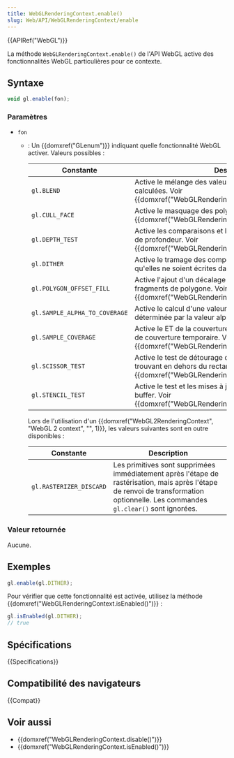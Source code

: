 ```yaml
---
title: WebGLRenderingContext.enable()
slug: Web/API/WebGLRenderingContext/enable
---
```


{{APIRef("WebGL")}}

La méthode `WebGLRenderingContext.enable()` de l'API WebGL active des fonctionnalités WebGL particulières pour ce contexte.

## Syntaxe

```js
void gl.enable(fon);
```

### Paramètres

- `fon`

  - : Un {{domxref("GLenum")}} indiquant quelle fonctionnalité WebGL activer. Valeurs possibles :

    | Constante                     | Description                                                                                                                                                  |
    | ----------------------------- | ------------------------------------------------------------------------------------------------------------------------------------------------------------ |
    | `gl.BLEND`                    | Active le mélange des valeurs de couleur de fragment calculées. Voir {{domxref("WebGLRenderingContext.blendFunc()")}}.                                       |
    | `gl.CULL_FACE`                | Active le masquage des polygones. Voir {{domxref("WebGLRenderingContext.cullFace()")}}.                                                                      |
    | `gl.DEPTH_TEST`               | Active les comparaisons et les mises à jour dans le tampon de profondeur. Voir {{domxref("WebGLRenderingContext.depthFunc()")}}.                             |
    | `gl.DITHER`                   | Active le tramage des composantes de couleur avant qu'elles ne soient écrites dans le tampon de couleur.                                                     |
    | `gl.POLYGON_OFFSET_FILL`      | Active l'ajout d'un décalage aux valeurs de profondeur des fragments de polygone. Voir {{domxref("WebGLRenderingContext.polygonOffset()")}}.                 |
    | `gl.SAMPLE_ALPHA_TO_COVERAGE` | Active le calcul d'une valeur de couverture temporaire déterminée par la valeur alpha.                                                                       |
    | `gl.SAMPLE_COVERAGE`          | Active le ET de la couverture des fragments avec la valeur de couverture temporaire. Voir {{domxref("WebGLRenderingContext.sampleCoverage()")}}.             |
    | `gl.SCISSOR_TEST`             | Active le test de détourage qui supprime les fragments se trouvant en dehors du rectangle de détourage. Voir {{domxref("WebGLRenderingContext.scissor()")}}. |
    | `gl.STENCIL_TEST`             | Active le test et les mises à jour stencil dans le stencil buffer. Voir {{domxref("WebGLRenderingContext.stencilFunc()")}}.                                  |

    Lors de l'utilisation d'un {{domxref("WebGL2RenderingContext", "WebGL 2 context", "", 1)}}, les valeurs suivantes sont en outre disponibles :

    | Constante               | Description                                                                                                                                                                        |
    | ----------------------- | ---------------------------------------------------------------------------------------------------------------------------------------------------------------------------------- |
    | `gl.RASTERIZER_DISCARD` | Les primitives sont supprimées immédiatement après l'étape de rastérisation, mais après l'étape de renvoi de transformation optionnelle. Les commandes `gl.clear()` sont ignorées. |

### Valeur retournée

Aucune.

## Exemples

```js
gl.enable(gl.DITHER);
```

Pour vérifier que cette fonctionnalité est activée, utilisez la méthode {{domxref("WebGLRenderingContext.isEnabled()")}} :

```js
gl.isEnabled(gl.DITHER);
// true
```

## Spécifications

{{Specifications}}

## Compatibilité des navigateurs

{{Compat}}

## Voir aussi

- {{domxref("WebGLRenderingContext.disable()")}}
- {{domxref("WebGLRenderingContext.isEnabled()")}}
